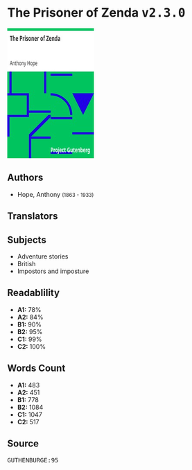 # The Prisoner of Zenda <kbd>v2.3.0</kbd>

![](./cover.medium.jpg "")

## Authors


 - Hope, Anthony <small>(1863 - 1933)</small>

## Translators



## Subjects


 - Adventure stories
 - British
 - Impostors and imposture

## Readablility


 - **A1:** 78%
 - **A2:** 84%
 - **B1:** 90%
 - **B2:** 95%
 - **C1:** 99%
 - **C2:** 100%

## Words Count


 - **A1:** 483
 - **A2:** 451
 - **B1:** 778
 - **B2:** 1084
 - **C1:** 1047
 - **C2:** 517

## Source


<kbd>GUTHENBURGE:95</kbd>
